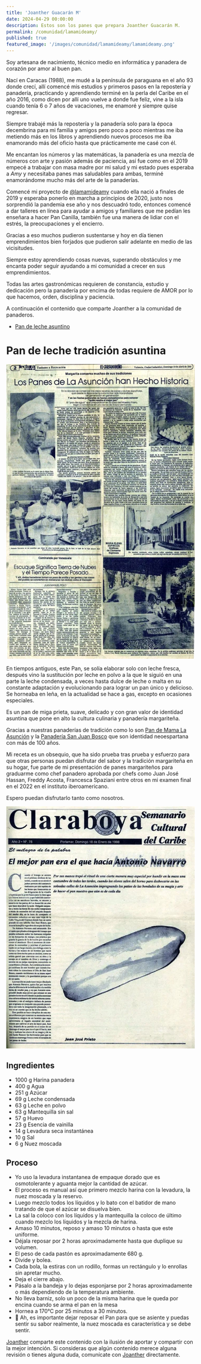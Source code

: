 ```yaml
---
title: 'Joanther Guacarán M'
date: 2024-04-29 00:00:00
description: Estos son los panes que prepara Joanther Guacarán M.
permalink: /comunidad/lamamideamy/
published: true
featured_image: '/images/comunidad/lamamideamy/lamamideamy.png'
---
```


Soy artesana de nacimiento, técnico medio en informática y panadera de corazón por amor al buen pan.

Nací en Caracas (1988), me mudé a la península de paraguana en el año 93 donde crecí, allí comencé mis estudios y primeros pasos en la repostería y panadería, practicando y aprendiendo terminé en la perla del Caribe en el año 2016, como dicen por allí uno vuelve a donde fue feliz, vine a la isla cuando tenía 6 o 7 años de vacaciones, me enamoré y siempre quise regresar.

Siempre trabajé más la repostería y la panadería solo para la época decembrina para mi familia y amigos pero poco a poco mientras me iba metiendo más en los libros y aprendiendo nuevos procesos me iba enamorando más del oficio hasta que prácticamente me casé con él.

Me encantan los números y las matemáticas, la panadería es una mezcla de números con arte y pasión además de paciencia, así fue como en el 2019 empecé a trabajar con masa madre por mi salud y mi estado pues esperaba a *Amy* y necesitaba panes mas saludables para ambas, terminé enamorándome mucho más del arte de la panaderías.

Comencé mi proyecto de [@lamamideamy](https://instagram.com/lamamideamy/) cuando ella nació a finales de 2019 y esperaba ponerlo en marcha a principios  de 2020, justo nos sorprendió la pandemia ese año y nos descuadró todo, entonces comencé a dar talleres en línea para ayudar a amigos y familiares que me pedían les enseñara a hacer Pan Canilla, también fue una manera de lidiar con el estrés, la preocupaciones y el encierro.

Gracias a eso muchos pudieron sustentarse y hoy en día tienen emprendimientos bien forjados que pudieron salir adelante en medio de las vicisitudes.

Siempre estoy aprendiendo cosas nuevas, superando obstáculos y me encanta poder seguir ayudando a mi comunidad a crecer en sus emprendimientos.

Todas las artes gastronómicas requieren de constancia, estudio y dedicación pero la panadería por encima de todas requiere de AMOR por lo que hacemos, orden, disciplina y paciencia.

A continuación el contenido que comparte Joanther a la comunidad de panaderos.

* [Pan de leche asuntino](#asuntino)

<div id="asuntino"></div>

# Pan de leche tradición asuntina

<img class="post_image post_image_right" src="/images/comunidad/lamamideamy/lamamideamy-panes-asuncion.jpg" alt="{{page.title}}">

En tiempos antiguos, este Pan, se solía elaborar solo con leche fresca, después vino la sustitución por leche en polvo a la que le siguió en una parte la leche condensada, a veces hasta dulce de leche o malta en su constante adaptación y evolucionando para lograr un pan único y delicioso. Se horneaba en leña, en la actualidad se hace a gas, excepto en ocasiones especiales.

Es un pan de miga prieta, suave, delicado y con gran valor de identidad asuntina que pone en alto la cultura culinaria y panadería margariteña.

Gracias a nuestras panaderías de tradición como lo son [Pan de Mama La Asunción](https://www.instagram.com/pandemamalaasuncion) y la [Panadería San Juan Bosco](https://www.instagram.com/bosco_sanjuan) que son identidad neoespartana con más de 100 años.

Mi receta es un obsequio, que ha sido prueba tras prueba y esfuerzo para que otras personas puedan disfrutar del sabor y la tradición margariteña en su hogar, fue parte de mi presentación de panes margariteños para graduarme como chef panadero aprobada por chefs como Juan José Hassan,  Freddy Acosta, Francesca Spaziani entre otros en mi examen final en el 2022 en el instituto iberoamericano.

Espero puedan disfrutarlo tanto como nosotros.

<img class="post_image post_image_right" src="/images/comunidad/lamamideamy/lamamideamy-antonionavarro.jpg" alt="{{page.title}}">

## Ingredientes

- 1000 g Harina panadera 
- 400 g Agua 
- 251 g Azúcar 
- 69 g Leche condensada 
- 63 g Leche en polvo 
- 63 g Mantequilla sin sal 
- 57 g Huevo 
- 23 g Esencia de vainilla 
- 14 g Levadura seca instantánea 
- 10 g Sal 
- 6 g Nuez moscada 

## Proceso

- Yo uso la levadura instantanea de empaque dorado que es osmotolerante y aguanta mejor la cantidad de azúcar.
- El proceso es manual así que primero mezclo harina con la levadura, la nuez moscada y la reservo.
- Luego mezclo todos los líquidos y lo bato con el batidor de mano tratando de que el azúcar se disuelva bien.
- La sal la coloco con los líquidos y la mantequilla la coloco de último cuando mezclo los líquidos y la mezcla de harina.
- Amaso 10 minutos, reposo y amaso 10 minutos o hasta que este uniforme.
- Déjala reposar por 2 horas aproximadamente hasta que duplique su volumen.
- El peso de cada pastón es aproximadamente 680 g.
- Divide y bolea.
- Cada bola, la estiras con un rodillo, formas un rectángulo y lo enrollas sin apretar mucho.
- Deja el cierre abajo.
- Pásalo a la bandeja y lo dejas esponjarse por 2 horas aproximadamente o más dependiendo de la temperatura ambiente.
- No lleva barniz, solo un poco de la misma harina que le queda por encina cuando se arma el pan en la mesa
- Hornea a 170°C por 25 minutos a 30 minutos.
- 🤭 Ah, es importante dejar reposar el Pan para que se asiente y puedas sentir su sabor realmente, la nuez moscada es característica y se debe sentir.

[Joanther](https://instagram.com/lamamideamy/) comparte este contenido con la ilusión de aportar y compartir con la mejor intención. Si consideras que algún contenido merece alguna revisión o tienes alguna duda, comunícate con [Joanther](https://instagram.com/lamamideamy/) directamente.
